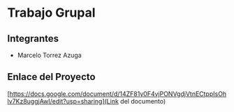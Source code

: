 # Trabajo Grupal

## Integrantes
- Marcelo Torrez Azuga

## Enlace del Proyecto
[https://docs.google.com/document/d/14ZF81y0F4vjPONVgdjVtnECtppIsOhlv7Kz8uggjAwI/edit?usp=sharing](Link del documento)